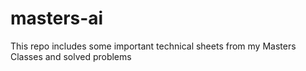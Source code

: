# masters-ai
This repo includes some important technical sheets from my Masters Classes and solved problems
